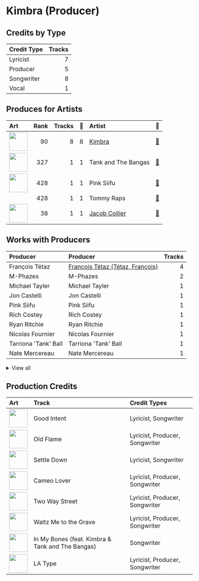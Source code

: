 # Kimbra (Producer)

## Credits by Type

| Credit Type | Tracks |
|:---|---:|
| Lyricist | 7 |
| Producer | 5 |
| Songwriter | 8 |
| Vocal | 1 |

## Produces for Artists

| Art | Rank | Tracks | 💚 | Artist | 🔗 |
|:---|---:|---:|---:|:---|:---|
| <img src="https://i.scdn.co/image/ab6761610000e5eb810767ab30460c964195f598" alt="" width="50" /> | 90 | 8 | 8 | [Kimbra](../../artists/kimbra/overview.md) | [🔗](https://open.spotify.com/artist/6hk7Yq1DU9QcCCrz9uc0Ti) |
| <img src="https://i.scdn.co/image/ab6761610000e5eb5d240324ac824155b978c329" alt="" width="50" /> | 327 | 1 | 1 | Tank and The Bangas | [🔗](https://open.spotify.com/artist/5cAtakaadWHJLxmGKrKcX7) |
| <img src="https://i.scdn.co/image/ab6761610000e5eb9c017e1e34973fabb15fc0a4" alt="" width="50" /> | 428 | 1 | 1 | Pink Siifu | [🔗](https://open.spotify.com/artist/40ZElxHldNyvn7x8WRC6fh) |
| | 428 | 1 | 1 | Tommy Raps | [🔗](https://open.spotify.com/artist/2jDVhHiltj9mEWoIGdBg3z) |
| <img src="https://i.scdn.co/image/ab6761610000e5eb6b6a07bd9cceae9bd48be09b" alt="" width="50" /> | 38 | 1 | 1 | [Jacob Collier](../../artists/jacob_collier/overview.md) | [🔗](https://open.spotify.com/artist/0QWrMNukfcVOmgEU0FEDyD) |

## Works with Producers

| Producer | Producer | Tracks |
|:---|:---|---:|
| François Tétaz | [François Tétaz (Tétaz, François)](../françois_tétaz_(tétaz,_françois)/overview.md) | 4 |
| M-Phazes | M-Phazes | 2 |
| Michael Tayler | Michael Tayler | 1 |
| Jon Castelli | Jon Castelli | 1 |
| Pink Siifu | Pink Siifu | 1 |
| Rich Costey | Rich Costey | 1 |
| Ryan Ritchie | Ryan Ritchie | 1 |
| Nicolas Fournier | Nicolas Fournier | 1 |
| Tarriona 'Tank' Ball | Tarriona 'Tank' Ball | 1 |
| Nate Mercereau | Nate Mercereau | 1 |


<details>
<summary>View all</summary>

| Producer | Producer | Tracks |
|:---|:---|---:|
| Daniel Johns | Daniel Johns | 1 |
| John Rooney | John Rooney | 1 |
| Bo Hill | Bo Hill | 1 |
| Jacob Collier | [Jacob Collier](../jacob_collier/overview.md) | 1 |
| Ryan Lott | Ryan Lott | 1 |
| Jimi Maroudas | Jimi Maroudas | 1 |
| Tommy Raps | Tommy Raps | 1 |
| Ben Bloomberg | Ben Bloomberg | 1 |
| Martin Cooke | Martin Cooke | 1 |
| Eli Crews | Eli Crews | 1 |
| Fagan Wilcox | Fagan Wilcox | 1 |

</details>


## Production Credits

| Art | Track | Credit Types |
|:---|:---|:---|
| <img src="https://i.scdn.co/image/ab67616d0000b273d0ec2db731952a7efabc6397" alt="" width="50" /> | Good Intent | Lyricist, Songwriter |
| <img src="https://i.scdn.co/image/ab67616d0000b273d0ec2db731952a7efabc6397" alt="" width="50" /> | Old Flame | Lyricist, Producer, Songwriter |
| <img src="https://i.scdn.co/image/ab67616d0000b273d0ec2db731952a7efabc6397" alt="" width="50" /> | Settle Down | Lyricist, Songwriter |
| <img src="https://i.scdn.co/image/ab67616d0000b273d0ec2db731952a7efabc6397" alt="" width="50" /> | Cameo Lover | Lyricist, Producer, Songwriter |
| <img src="https://i.scdn.co/image/ab67616d0000b273d0ec2db731952a7efabc6397" alt="" width="50" /> | Two Way Street | Lyricist, Producer, Songwriter |
| <img src="https://i.scdn.co/image/ab67616d0000b27369b3dd10eee85bb2652c3b05" alt="" width="50" /> | Waltz Me to the Grave | Lyricist, Producer, Songwriter |
| <img src="https://i.scdn.co/image/ab67616d0000b27334de228d223a20a8a5d1f465" alt="" width="50" /> | In My Bones (feat. Kimbra & Tank and The Bangas) | Songwriter |
| <img src="https://i.scdn.co/image/ab67616d0000b273933e69748e2993ca43dbd644" alt="" width="50" /> | LA Type | Lyricist, Producer, Songwriter |